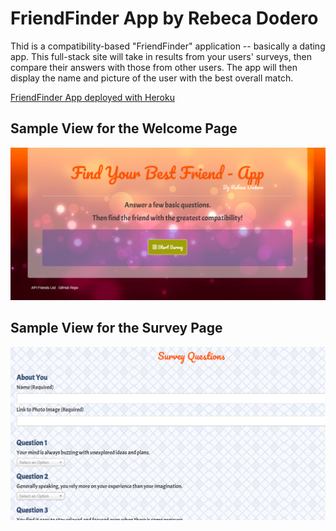 # FriendFinder App by Rebeca Dodero

Thid is a compatibility-based "FriendFinder" application -- basically a dating app. This full-stack site will take in results from your users' surveys, then compare their answers with those from other users. The app will then display the name and picture of the user with the best overall match.

[FriendFinder App deployed with Heroku](https://rad-friendfinder.herokuapp.com/ "FriendFinder App deployed with Heroku Link")

## Sample View for the Welcome Page

![Welcome Page](/public/img/main.png/)

## Sample View for the Survey Page

![Survey Page](/public/img/survey.png/)
